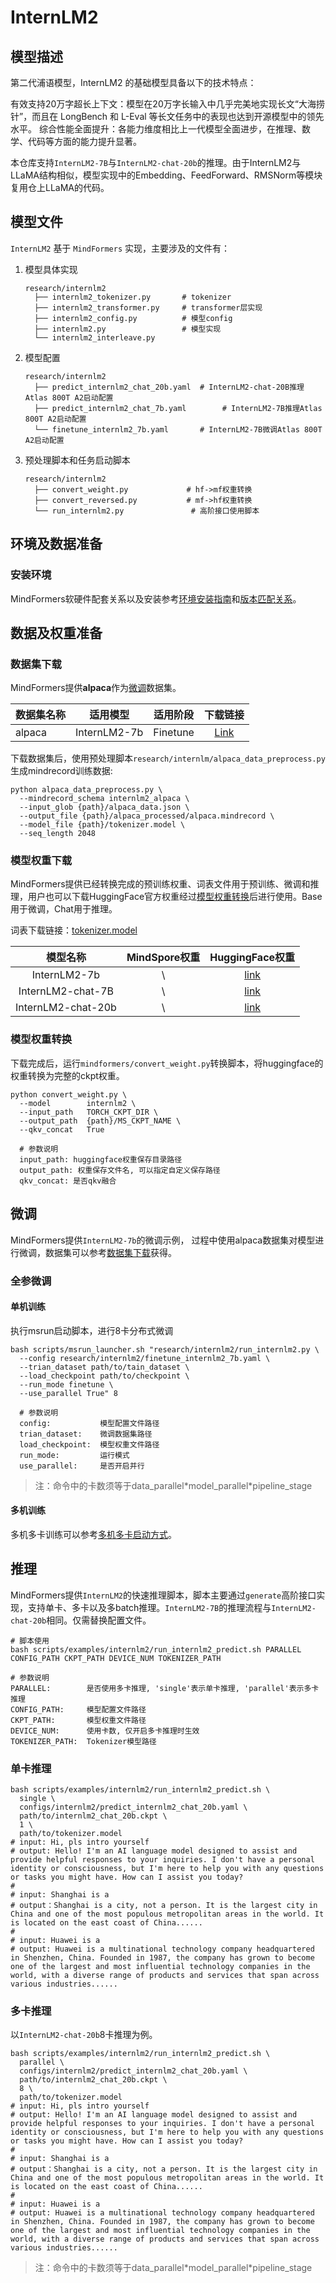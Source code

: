# InternLM2

## 模型描述

第二代浦语模型，InternLM2 的基础模型具备以下的技术特点：

有效支持20万字超长上下文：模型在20万字长输入中几乎完美地实现长文“大海捞针”，而且在 LongBench 和 L-Eval 等长文任务中的表现也达到开源模型中的领先水平。
综合性能全面提升：各能力维度相比上一代模型全面进步，在推理、数学、代码等方面的能力提升显著。

本仓库支持`InternLM2-7B`与`InternLM2-chat-20b`的推理。由于InternLM2与LLaMA结构相似，模型实现中的Embedding、FeedForward、RMSNorm等模块复用仓上LLaMA的代码。

## 模型文件

`InternLM2` 基于 `MindFormers` 实现，主要涉及的文件有：

1. 模型具体实现

    ```text
    research/internlm2
      ├── internlm2_tokenizer.py       # tokenizer
      ├── internlm2_transformer.py     # transformer层实现
      ├── internlm2_config.py          # 模型config
      ├── internlm2.py                 # 模型实现
      └── internlm2_interleave.py
    ```

2. 模型配置

    ```text
    research/internlm2
      ├── predict_internlm2_chat_20b.yaml  # InternLM2-chat-20B推理Atlas 800T A2启动配置
      ├── predict_internlm2_chat_7b.yaml        # InternLM2-7B推理Atlas 800T A2启动配置
      └── finetune_internlm2_7b.yaml       # InternLM2-7B微调Atlas 800T A2启动配置
    ```

3. 预处理脚本和任务启动脚本

    ```text
    research/internlm2
      ├── convert_weight.py             # hf->mf权重转换
      ├── convert_reversed.py           # mf->hf权重转换
      └── run_internlm2.py               # 高阶接口使用脚本
    ```

## 环境及数据准备

### 安装环境

MindFormers软硬件配套关系以及安装参考[环境安装指南](../../README.md#源码编译安装)和[版本匹配关系](../../README.md#版本匹配关系)。

## 数据及权重准备

### 数据集下载

MindFormers提供**alpaca**作为[微调](#微调)数据集。

| 数据集名称     |                          适用模型                          |          适用阶段           |                                                         下载链接                                                          |
|:----------|:------------------------------------------------------:|:-----------------------:|:---------------------------------------------------------------------------------------------------------------------:|
| alpaca    |                      InternLM2-7b                      |        Finetune         |                    [Link](https://github.com/tatsu-lab/stanford_alpaca/blob/main/alpaca_data.json)                    |

下载数据集后，使用预处理脚本`research/internlm/alpaca_data_preprocess.py`生成mindrecord训练数据:

```shell
python alpaca_data_preprocess.py \
  --mindrecord_schema internlm2_alpaca \
  --input_glob {path}/alpaca_data.json \
  --output_file {path}/alpaca_processed/alpaca.mindrecord \
  --model_file {path}/tokenizer.model \
  --seq_length 2048
```

### 模型权重下载

MindFormers提供已经转换完成的预训练权重、词表文件用于预训练、微调和推理，用户也可以下载HuggingFace官方权重经过[模型权重转换](#模型权重转换)后进行使用。Base用于微调，Chat用于推理。

词表下载链接：[tokenizer.model](https://huggingface.co/internlm/internlm2-7b/blob/main/tokenizer.model)

|       模型名称        | MindSpore权重 |                        HuggingFace权重                       |
|:-----------------:|:-----------:|:--------------------------------------------------------------------:|
|   InternLM2-7b    |      \      |         [link](https://huggingface.co/internlm/internlm2-7b)         |
| InternLM2-chat-7B |      \      |       [link](https://huggingface.co/internlm/internlm2-chat-7b)      |
|   InternLM2-chat-20b   |      \      | [link](https://huggingface.co/internlm/internlm2-chat-20b)  |

### 模型权重转换

下载完成后，运行`mindformers/convert_weight.py`转换脚本，将huggingface的权重转换为完整的ckpt权重。

```shell
python convert_weight.py \
  --model        internlm2 \
  --input_path   TORCH_CKPT_DIR \
  --output_path  {path}/MS_CKPT_NAME \
  --qkv_concat   True

  # 参数说明
  input_path: huggingface权重保存目录路径
  output_path: 权重保存文件名, 可以指定自定义保存路径
  qkv_concat: 是否qkv融合
```

## 微调

MindFormers提供`InternLM2-7b`的微调示例， 过程中使用alpaca数据集对模型进行微调，数据集可以参考[数据集下载](#数据集下载)获得。

### 全参微调

#### 单机训练

执行msrun启动脚本，进行8卡分布式微调

```shell
bash scripts/msrun_launcher.sh "research/internlm2/run_internlm2.py \
  --config research/internlm2/finetune_internlm2_7b.yaml \
  --trian_dataset path/to/tain_dataset \
  --load_checkpoint path/to/checkpoint \
  --run_mode finetune \
  --use_parallel True" 8

  # 参数说明
  config:           模型配置文件路径
  trian_dataset:    微调数据集路径
  load_checkpoint:  模型权重文件路径
  run_mode:         运行模式
  use_parallel:     是否开启并行
```

> 注：命令中的卡数须等于data_parallel\*model_parallel\*pipeline_stage

#### 多机训练

多机多卡训练可以参考[多机多卡启动方式](https://gitee.com/mindspore/mindformers/blob/dev/README.md#%E5%A4%9A%E6%9C%BA%E5%A4%9A%E5%8D%A1)。

## 推理

MindFormers提供`InternLM2`的快速推理脚本，脚本主要通过`generate`高阶接口实现，支持单卡、多卡以及多batch推理。`InternLM2-7B`的推理流程与`InternLM2-chat-20b`相同。仅需替换配置文件。

```shell
# 脚本使用
bash scripts/examples/internlm2/run_internlm2_predict.sh PARALLEL CONFIG_PATH CKPT_PATH DEVICE_NUM TOKENIZER_PATH

# 参数说明
PARALLEL:        是否使用多卡推理, 'single'表示单卡推理, 'parallel'表示多卡推理
CONFIG_PATH:     模型配置文件路径
CKPT_PATH:       模型权重文件路径
DEVICE_NUM:      使用卡数, 仅开启多卡推理时生效
TOKENIZER_PATH:  Tokenizer模型路径
```

### 单卡推理

```shell
bash scripts/examples/internlm2/run_internlm2_predict.sh \
  single \
  configs/internlm2/predict_internlm2_chat_20b.yaml \
  path/to/internlm2_chat_20b.ckpt \
  1 \
  path/to/tokenizer.model
# input: Hi, pls intro yourself
# output: Hello! I'm an AI language model designed to assist and provide helpful responses to your inquiries. I don't have a personal identity or consciousness, but I'm here to help you with any questions or tasks you might have. How can I assist you today?
#
# input: Shanghai is a
# output：Shanghai is a city, not a person. It is the largest city in China and one of the most populous metropolitan areas in the world. It is located on the east coast of China......
#
# input: Huawei is a
# output: Huawei is a multinational technology company headquartered in Shenzhen, China. Founded in 1987, the company has grown to become one of the largest and most influential technology companies in the world, with a diverse range of products and services that span across various industries......
```

### 多卡推理

以`InternLM2-chat-20b`8卡推理为例。

```shell
bash scripts/examples/internlm2/run_internlm2_predict.sh \
  parallel \
  configs/internlm2/predict_internlm2_chat_20b.yaml \
  path/to/internlm2_chat_20b.ckpt \
  8 \
  path/to/tokenizer.model
# input: Hi, pls intro yourself
# output: Hello! I'm an AI language model designed to assist and provide helpful responses to your inquiries. I don't have a personal identity or consciousness, but I'm here to help you with any questions or tasks you might have. How can I assist you today?
#
# input: Shanghai is a
# output：Shanghai is a city, not a person. It is the largest city in China and one of the most populous metropolitan areas in the world. It is located on the east coast of China......
#
# input: Huawei is a
# output: Huawei is a multinational technology company headquartered in Shenzhen, China. Founded in 1987, the company has grown to become one of the largest and most influential technology companies in the world, with a diverse range of products and services that span across various industries......
```

> 注：命令中的卡数须等于data_parallel\*model_parallel\*pipeline_stage
